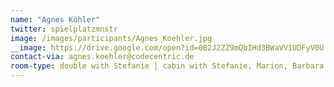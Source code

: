 ```yaml
---
name: "Agnes Köhler"
twitter: spielplatzmnstr
image: /images/participants/Agnes_Koehler.jpg
__image: https://drive.google.com/open?id=0B2J2ZZ9mQbIHd3BWaVV1UDFyV0U
contact-via: agnes.koehler@codecentric.de
room-type: double with Stefanie | cabin with Stefanie, Marion, Barbara
---
```


